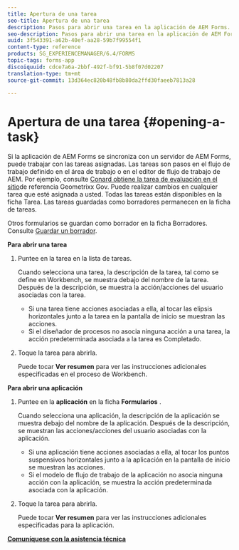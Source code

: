 ```yaml
---
title: Apertura de una tarea
seo-title: Apertura de una tarea
description: Pasos para abrir una tarea en la aplicación de AEM Forms.
seo-description: Pasos para abrir una tarea en la aplicación de AEM Forms.
uuid: 3f543391-a62b-40ef-aa28-59b7f99554f1
content-type: reference
products: SG_EXPERIENCEMANAGER/6.4/FORMS
topic-tags: forms-app
discoiquuid: cdce7a6a-2bbf-492f-bf91-5b8f07d02207
translation-type: tm+mt
source-git-commit: 13d364ec820b48fb8b80da2ffd30faeeb7813a28

---
```



# Apertura de una tarea {#opening-a-task}

Si la aplicación de AEM Forms se sincroniza con un servidor de AEM Forms, puede trabajar con las tareas asignadas. Las tareas son pasos en el flujo de trabajo definido en el área de trabajo o en el editor de flujo de trabajo de AEM. Por ejemplo, consulte [Conard obtiene la tarea de evaluación en el sitio](/help/forms/using/gov-reference-site-walkthrough.md#conard-assessment-task)de referencia Geometrixx Gov. Puede realizar cambios en cualquier tarea que esté asignada a usted. Todas las tareas están disponibles en la ficha Tarea. Las tareas guardadas como borradores permanecen en la ficha de tareas.

Otros formularios se guardan como borrador en la ficha Borradores. Consulte [Guardar un borrador](/help/forms/using/save-as-draft.md).

**Para abrir una tarea**

1. Puntee en la tarea en la lista de tareas.

   Cuando selecciona una tarea, la descripción de la tarea, tal como se define en Workbench, se muestra debajo del nombre de la tarea. Después de la descripción, se muestra la acción/acciones del usuario asociadas con la tarea.

   * Si una tarea tiene acciones asociadas a ella, al tocar las elipsis horizontales junto a la tarea en la pantalla de inicio se muestran las acciones.
   * Si el diseñador de procesos no asocia ninguna acción a una tarea, la acción predeterminada asociada a la tarea es Completado.

1. Toque la tarea para abrirla.

   Puede tocar **Ver resumen** para ver las instrucciones adicionales especificadas en el proceso de Workbench.

**Para abrir una aplicación**

1. Puntee en la **aplicación** en la ficha **Formularios** .

   Cuando selecciona una aplicación, la descripción de la aplicación se muestra debajo del nombre de la aplicación. Después de la descripción, se muestran las acciones/acciones del usuario asociadas con la aplicación.

   * Si una aplicación tiene acciones asociadas a ella, al tocar los puntos suspensivos horizontales junto a la aplicación en la pantalla de inicio se muestran las acciones.
   * Si el modelo de flujo de trabajo de la aplicación no asocia ninguna acción con la aplicación, se muestra la acción predeterminada asociada con la aplicación.

1. Toque la tarea para abrirla.

   Puede tocar **Ver resumen** para ver las instrucciones adicionales especificadas para la aplicación.

**[Comuníquese con la asistencia técnica](https://www.adobe.com/account/sign-in.supportportal.html)**
